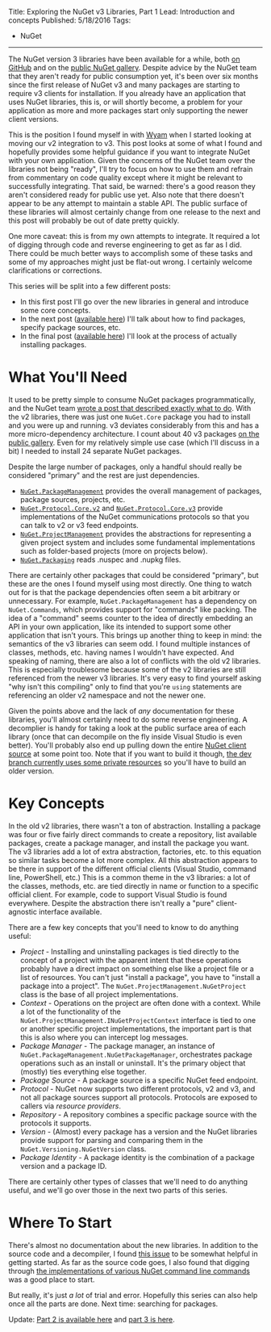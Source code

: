 Title: Exploring the NuGet v3 Libraries, Part 1
Lead: Introduction and concepts
Published: 5/18/2016
Tags:
  - NuGet
---
The NuGet version 3 libraries have been available for a while, both [on GitHub](https://github.com/NuGet/NuGet.Client) and on the [public NuGet gallery](https://www.nuget.org/packages/NuGet.PackageManagement). Despite advice by the NuGet team that they aren't ready for public consumption yet, it's been over six months since the first release of NuGet v3 and many packages are starting to require v3 clients for installation. If you already have an application that uses NuGet libraries, this is, or will shortly become, a problem for your application as more and more packages start only supporting the newer client versions.

This is the position I found myself in with [Wyam](http://wyam.io) when I started looking at moving our v2 integration to v3. This post looks at some of what I found and hopefully provides some helpful guidance if you want to integrate NuGet with your own application. Given the concerns of the NuGet team over the libraries not being "ready", I'll try to focus on how to use them and refrain from commentary on code quality except where it might be relevant to successfully integrating. That said, be warned: there's a good reason they aren't considered ready for public use yet. Also note that there doesn't appear to be any attempt to maintain a stable API. The public surface of these libraries will almost certainly change from one release to the next and this post will probably be out of date pretty quickly.

One more caveat: this is from my own attempts to integrate. It required a lot of digging through code and reverse engineering to get as far as I did. There could be much better ways to accomplish some of these tasks and some of my approaches might just be flat-out wrong. I certainly welcome clarifications or corrections.

This series will be split into a few different posts:
* In this first post I'll go over the new libraries in general and introduce some core concepts.
* In the next post ([available here](/posts/exploring-the-nuget-v3-libraries-part-2)) I'll talk about how to find packages, specify package sources, etc.
* In the final post ([available here](/posts/exploring-the-nuget-v3-libraries-part-3)) I'll look at the process of actually installing packages.

# What You'll Need

It used to be pretty simple to consume NuGet packages programmatically, and the NuGet team [wrote a post that described exactly what to do](http://blog.nuget.org/20130520/Play-with-packages.html). With the v2 libraries, there was just one `NuGet.Core` package you had to install and you were up and running. v3 deviates considerably from this and has a more micro-dependency architecture. I count about 40 v3 packages [on the public gallery](https://www.nuget.org/profiles/nuget). Even for my relatively simple use case (which I'll discuss in a bit) I needed to install 24 separate NuGet packages.

Despite the large number of packages, only a handful should really be considered "primary" and the rest are just dependencies.
* [`NuGet.PackageManagement`](https://www.nuget.org/packages/NuGet.PackageManagement) provides the overall management of packages, package sources, projects, etc.
* [`NuGet.Protocol.Core.v2`](https://www.nuget.org/packages/NuGet.Protocol.Core.v2/) and [`NuGet.Protocol.Core.v3`](https://www.nuget.org/packages/NuGet.Protocol.Core.v3/) provide implementations of the NuGet communications protocols so that you can talk to v2 or v3 feed endpoints.
* [`NuGet.ProjectManagement`](https://www.nuget.org/packages/NuGet.ProjectManagement/) provides the abstractions for representing a given project system and includes some fundamental implementations such as folder-based projects (more on projects below).
* [`NuGet.Packaging`](https://www.nuget.org/packages/NuGet.Packaging/) reads .nuspec and .nupkg files.

There are certainly other packages that could be considered "primary", but these are the ones I found myself using most directly. One thing to watch out for is that the package dependencies often seem a bit arbitrary or unnecessary. For example, `NuGet.PackageManagement` has a dependency on `NuGet.Commands`, which provides support for "commands" like packing. The idea of a "command" seems counter to the idea of directly embedding an API in your own application, like its intended to support some other application that isn't yours. This brings up another thing to keep in mind: the semantics of the v3 libraries can seem odd. I found multiple instances of classes, methods, etc. having names I wouldn't have expected. And speaking of naming, there are also a lot of conflicts with the old v2 libraries. This is especially troublesome because some of the v2 libraries are still referenced from the newer v3 libraries. It's very easy to find yourself asking "why isn't this compiling" only to find that you're `using` statements are referencing an older v2 namespace and not the newer one.

Given the points above and the lack of *any* documentation for these libraries, you'll almost certainly need to do some reverse engineering. A decomplier is handy for taking a look at the public surface area of each library (once that can decompile on the fly inside Visual Studio is even better). You'll probably also end up pulling down the entire [NuGet client source](https://github.com/NuGet/NuGet.Client) at some point too. Note that if you want to build it though, [the dev branch currently uses some private resources](https://github.com/NuGet/Home/issues/2616) so you'll have to build an older version.

# Key Concepts

In the old v2 libraries, there wasn't a ton of abstraction. Installing a package was four or five fairly direct commands to create a repository, list available packages, create a package manager, and install the package you want. The v3 libraries add a lot of extra abstraction, factories, etc. to this equation so similar tasks become a lot more complex. All this abstraction appears to be there in support of the different official clients (Visual Studio, command line, PowerShell, etc.) This is a common theme in the v3 libraries: a lot of the classes, methods, etc. are tied directly in name or function to a specific official client. For example, code to support Visual Studio is found everywhere. Despite the abstraction there isn't really a "pure" client-agnostic interface available.

There are a few key concepts that you'll need to know to do anything useful:

* *Project* - Installing and uninstalling packages is tied directly to the concept of a project with the apparent intent that these operations probably have a direct impact on something else like a project file or a list of resources. You can't just "install a package", you have to "install a package into a project". The `NuGet.ProjectManagement.NuGetProject` class is the base of all project implementations.
* *Context* - Operations on the project are often done with a context. While a lot of the functionality of the `NuGet.ProjectManagement.INuGetProjectContext` interface is tied to one or another specific project implementations, the important part is that this is also where you can intercept log messages.
* *Package Manager* - The package manager, an instance of `NuGet.PackageManagement.NuGetPackageManager`, orchestrates package operations such as an install or uninstall. It's the primary object that (mostly) ties everything else together.
* *Package Source* - A package source is a specific NuGet feed endpoint.
* *Protocol* - NuGet now supports two different protocols, v2 and v3, and not all package sources support all protocols. Protocols are exposed to callers via *resource providers*.
* *Repository* - A repository combines a specific package source with the protocols it supports.
* *Version* - (Almost) every package has a version and the NuGet libraries provide support for parsing and comparing them in the `NuGet.Versioning.NuGetVersion` class.
* *Package Identity* - A package identity is the combination of a package version and a package ID.

There are certainly other types of classes that we'll need to do anything useful, and we'll go over those in the next two parts of this series.

# Where To Start

There's almost no documentation about the new libraries. In addition to the source code and a decompiler, I found [this issue](https://github.com/NuGet/Home/issues/1870) to be somewhat helpful in getting started. As far as the source code goes, I also found that digging through [the implementations of various NuGet command line commands](https://github.com/NuGet/NuGet.Client/tree/dev/src/NuGet.Clients/NuGet.CommandLine/Commands) was a good place to start.

But really, it's just *a lot* of trial and error. Hopefully this series can also help once all the parts are done. Next time: searching for packages.

Update: [Part 2 is available here](/posts/exploring-the-nuget-v3-libraries-part-2) and [part 3 is here](/posts/exploring-the-nuget-v3-libraries-part-3).
 
